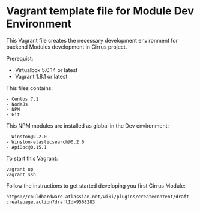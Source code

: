 # Vagrant template file for Module Dev Environment

This Vagrant file creates the necessary development environment for backend Modules development in Cirrus project.

Prerequist:
- Virtualbox 5.0.14 or latest
- Vagrant 1.8.1 or latest

This files contains:
```
- Centos 7.1
- NodeJs
- NPM
- Git
```

This NPM modules are installed as global in the Dev environment:
```
- Winston@2.2.0
- Winston-elasticsearch@0.2.6
- ApiDoc@0.15.1
```

To start this Vagrant:
```
vagrant up
vagrant ssh

```
Follow the instructions to get started developing you first Cirrus Module:
```
https://couldhardware.atlassian.net/wiki/plugins/createcontent/draft-createpage.action?draftId=9568283
```
